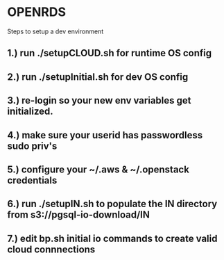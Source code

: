 # OPENRDS 

Steps to setup a dev environment

## 1.) run ./setupCLOUD.sh for runtime OS config

## 2.) run ./setupInitial.sh for dev OS config

## 3.) re-login so your new env variables get initialized.

## 4.) make sure your userid has passwordless sudo priv's

## 5.) configure your ~/.aws & ~/.openstack credentials

## 6.) run ./setupIN.sh to populate the IN directory from s3://pgsql-io-download/IN

## 7.) edit bp.sh initial io commands to create valid cloud connnections


